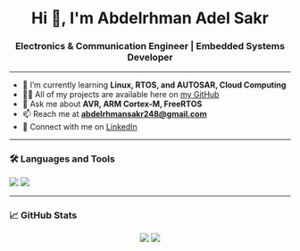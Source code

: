 <h1 align="center">Hi 👋, I'm Abdelrhman Adel Sakr</h1>
<h3 align="center">Electronics & Communication Engineer | Embedded Systems Developer</h3>

---

- 🌱 I’m currently learning **Linux, RTOS, and AUTOSAR, Cloud Computing**
- 👨‍💻 All of my projects are available here on [my GitHub](https://github.com/abdelrhman-adel-sakr)
- 💬 Ask me about **AVR, ARM Cortex-M, FreeRTOS**
- 📫 Reach me at **abdelrhmansakr248@gmail.com**
- 📄 Connect with me on [LinkedIn](https://www.linkedin.com/in/abdelrhman-sakr-6a80552b6/)

---

### 🛠️ Languages and Tools

<p align="left">
  <img src="https://img.shields.io/badge/C-00599C?style=for-the-badge&logo=c&logoColor=white"/>
  <img src="https://img.shields.io/badge/FreeRTOS-03254C?style=for-the-badge&logo=freertos&logoColor=white"/>
</p>

---

### 📈 GitHub Stats

<p align="center">
  <img src="https://github-readme-stats.vercel.app/api?username=abdelrhman-adel-sakr&show_icons=true&theme=radical" />
  <img src="https://github-readme-stats.vercel.app/api/top-langs/?username=abdelrhman-adel-sakr&layout=compact&theme=radical" />
</p>
